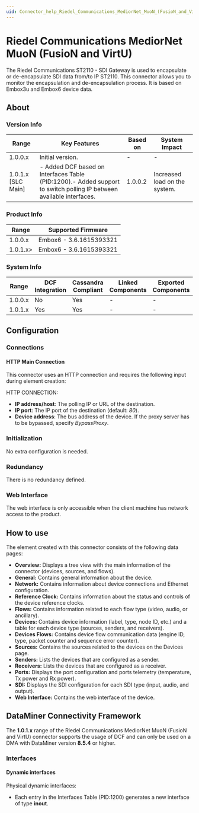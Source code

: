 ```yaml
---
uid: Connector_help_Riedel_Communications_MediorNet_MuoN_(FusioN_and_VirtU)
---
```


# Riedel Communications MediorNet MuoN (FusioN and VirtU)

The Riedel Communications ST2110 - SDI Gateway is used to encapsulate or de-encapsulate SDI data from/to IP ST2110. This connector allows you to monitor the encapsulation and de-encapsulation process. It is based on Embox3u and Embox6 device data.

## About

### Version Info

| **Range**            | **Key Features**                                                                                                     | **Based on** | **System Impact**             |
|----------------------|----------------------------------------------------------------------------------------------------------------------|--------------|-------------------------------|
| 1.0.0.x              | Initial version.                                                                                                     | \-           | \-                            |
| 1.0.1.x \[SLC Main\] | \- Added DCF based on Interfaces Table (PID:1200).- Added support to switch polling IP between available interfaces. | 1.0.0.2      | Increased load on the system. |

### Product Info

| **Range** | **Supported Firmware**  |
|-----------|-------------------------|
| 1.0.0.x   | Embox6 - 3.6.1615393321 |
| 1.0.1.x\> | Embox6 - 3.6.1615393321 |

### System Info

| **Range** | **DCF Integration** | **Cassandra Compliant** | **Linked Components** | **Exported Components** |
|-----------|---------------------|-------------------------|-----------------------|-------------------------|
| 1.0.0.x   | No                  | Yes                     | \-                    | \-                      |
| 1.0.1.x   | Yes                 | Yes                     | \-                    | \-                      |

## Configuration

### Connections

#### HTTP Main Connection

This connector uses an HTTP connection and requires the following input during element creation:

HTTP CONNECTION:

- **IP address/host**: The polling IP or URL of the destination.
- **IP port**: The IP port of the destination (default: *80*).
- **Device address**: The bus address of the device. If the proxy server has to be bypassed, specify *BypassProxy*.

### Initialization

No extra configuration is needed.

### Redundancy

There is no redundancy defined.

### Web Interface

The web interface is only accessible when the client machine has network access to the product.

## How to use

The element created with this connector consists of the following data pages:

- **Overview:** Displays a tree view with the main information of the connector (devices, sources, and flows).
- **General:** Contains general information about the device.
- **Network:** Contains information about device connections and Ethernet configuration.
- **Reference Clock:** Contains information about the status and controls of the device reference clocks.
- **Flows:** Contains information related to each flow type (video, audio, or ancillary).
- **Devices:** Contains device information (label, type, node ID, etc.) and a table for each device type (sources, senders, and receivers).
- **Devices Flows:** Contains device flow communication data (engine ID, type, packet counter and sequence error counter).
- **Sources:** Contains the sources related to the devices on the Devices page.
- **Senders:** Lists the devices that are configured as a sender.
- **Receivers:** Lists the devices that are configured as a receiver.
- **Ports:** Displays the port configuration and ports telemetry (temperature, Tx power and Rx power).
- **SDI:** Displays the SDI configuration for each SDI type (input, audio, and output).
- **Web Interface:** Contains the web interface of the device.

## DataMiner Connectivity Framework

The **1.0.1.x** range of the Riedel Communications MediorNet MuoN (FusioN and VirtU) connector supports the usage of DCF and can only be used on a DMA with DataMiner version **8.5.4** or higher.

### Interfaces

#### Dynamic interfaces

Physical dynamic interfaces:

- Each entry in the Interfaces Table (PID:1200) generates a new interface of type **inout**.
